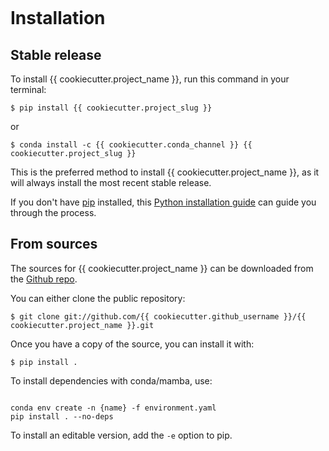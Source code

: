 ```{highlight} shell

```

# Installation

## Stable release

To install {{ cookiecutter.project_name }}, run this command in your terminal:

```console
$ pip install {{ cookiecutter.project_slug }}
```

or

```console
$ conda install -c {{ cookiecutter.conda_channel }} {{ cookiecutter.project_slug }}
```

This is the preferred method to install {{ cookiecutter.project_name }}, as it will always install the most recent stable release.

If you don't have [pip] installed, this [Python installation guide] can guide
you through the process.

## From sources

The sources for {{ cookiecutter.project_name }} can be downloaded from the [Github repo].

You can either clone the public repository:

```console
$ git clone git://github.com/{{ cookiecutter.github_username }}/{{ cookiecutter.project_name }}.git
```

Once you have a copy of the source, you can install it with:

```console
$ pip install .
```

To install dependencies with conda/mamba, use:

```console

conda env create -n {name} -f environment.yaml
pip install . --no-deps
```

To install an editable version, add the `-e` option to pip.

[github repo]: https://github.com/{{cookiecutter.github_username}}/{{cookiecutter.project_name}}
[pip]: https://pip.pypa.io
[python installation guide]: http://docs.python-guide.org/en/latest/starting/installation/
